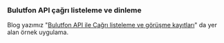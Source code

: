 ### Bulutfon API çağrı listeleme ve dinleme

Blog yazımız "[Bulutfon API ile Çağrı listeleme ve görüşme kayıtları](https://www.bulutfon.com/bulutfon-api-ile-cagri-listeleme-ve-gorusme-kayitlari)" da yer alan örnek uygulama.
